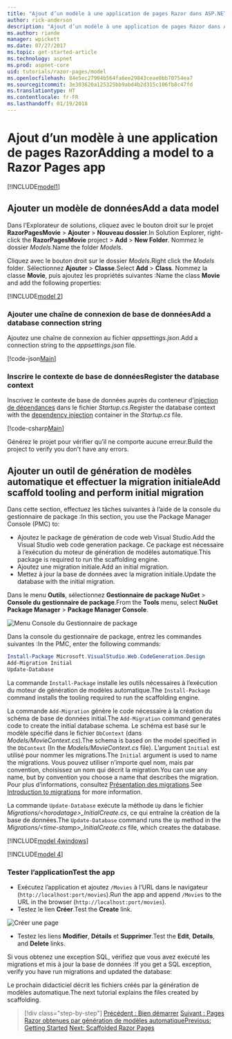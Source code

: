 ```yaml
---
title: "Ajout d’un modèle à une application de pages Razor dans ASP.NET Core"
author: rick-anderson
description: "Ajout d’un modèle à une application de pages Razor dans ASP.NET Core"
ms.author: riande
manager: wpickett
ms.date: 07/27/2017
ms.topic: get-started-article
ms.technology: aspnet
ms.prod: aspnet-core
uid: tutorials/razor-pages/model
ms.openlocfilehash: 84e5ec27904b564fa6ee29843ceae0bb70754ea7
ms.sourcegitcommit: 3e303620a125325bb9abd4b2d315c106fb8c47fd
ms.translationtype: HT
ms.contentlocale: fr-FR
ms.lasthandoff: 01/19/2018
---
```

# <a name="adding-a-model-to-a-razor-pages-app"></a><span data-ttu-id="4946d-103">Ajout d’un modèle à une application de pages Razor</span><span class="sxs-lookup"><span data-stu-id="4946d-103">Adding a model to a Razor Pages app</span></span>

[!INCLUDE[model1](../../includes/RP/model1.md)]

## <a name="add-a-data-model"></a><span data-ttu-id="4946d-104">Ajouter un modèle de données</span><span class="sxs-lookup"><span data-stu-id="4946d-104">Add a data model</span></span>

<span data-ttu-id="4946d-105">Dans l’Explorateur de solutions, cliquez avec le bouton droit sur le projet **RazorPagesMovie** > **Ajouter** > **Nouveau dossier**.</span><span class="sxs-lookup"><span data-stu-id="4946d-105">In Solution Explorer, right-click the **RazorPagesMovie** project > **Add** > **New Folder**.</span></span> <span data-ttu-id="4946d-106">Nommez le dossier *Models*.</span><span class="sxs-lookup"><span data-stu-id="4946d-106">Name the folder *Models*.</span></span>

<span data-ttu-id="4946d-107">Cliquez avec le bouton droit sur le dossier *Models*.</span><span class="sxs-lookup"><span data-stu-id="4946d-107">Right click the *Models* folder.</span></span> <span data-ttu-id="4946d-108">Sélectionnez **Ajouter** > **Classe**.</span><span class="sxs-lookup"><span data-stu-id="4946d-108">Select **Add** > **Class**.</span></span> <span data-ttu-id="4946d-109">Nommez la classe **Movie**, puis ajoutez les propriétés suivantes :</span><span class="sxs-lookup"><span data-stu-id="4946d-109">Name the class **Movie** and add the following properties:</span></span>

[!INCLUDE[model 2](../../includes/RP/model2.md)]

<a name="cs"></a>
### <a name="add-a-database-connection-string"></a><span data-ttu-id="4946d-110">Ajouter une chaîne de connexion de base de données</span><span class="sxs-lookup"><span data-stu-id="4946d-110">Add a database connection string</span></span>

<span data-ttu-id="4946d-111">Ajoutez une chaîne de connexion au fichier *appsettings.json*.</span><span class="sxs-lookup"><span data-stu-id="4946d-111">Add a connection string to the *appsettings.json* file.</span></span>

[!code-json[Main](../../tutorials/razor-pages/razor-pages-start/sample/RazorPagesMovie/appsettings.json?highlight=8-10)]

<a name="reg"></a>
###  <a name="register-the-database-context"></a><span data-ttu-id="4946d-112">Inscrire le contexte de base de données</span><span class="sxs-lookup"><span data-stu-id="4946d-112">Register the database context</span></span>

<span data-ttu-id="4946d-113">Inscrivez le contexte de base de données auprès du conteneur d’[injection de dépendances](xref:fundamentals/dependency-injection) dans le fichier *Startup.cs*.</span><span class="sxs-lookup"><span data-stu-id="4946d-113">Register the database context with the [dependency injection](xref:fundamentals/dependency-injection) container in the *Startup.cs* file.</span></span>

[!code-csharp[Main](../../tutorials/razor-pages/razor-pages-start/sample/RazorPagesMovie/Startup.cs?name=snippet_ConfigureServices&highlight=3-5,7-9)]

<span data-ttu-id="4946d-114">Générez le projet pour vérifier qu’il ne comporte aucune erreur.</span><span class="sxs-lookup"><span data-stu-id="4946d-114">Build the project to verify you don't have any errors.</span></span>

<a name="pmc"></a>
## <a name="add-scaffold-tooling-and-perform-initial-migration"></a><span data-ttu-id="4946d-115">Ajouter un outil de génération de modèles automatique et effectuer la migration initiale</span><span class="sxs-lookup"><span data-stu-id="4946d-115">Add scaffold tooling and perform initial migration</span></span>

<span data-ttu-id="4946d-116">Dans cette section, effectuez les tâches suivantes à l’aide de la console du gestionnaire de package :</span><span class="sxs-lookup"><span data-stu-id="4946d-116">In this section, you use the Package Manager Console (PMC) to:</span></span>

* <span data-ttu-id="4946d-117">Ajoutez le package de génération de code web Visual Studio.</span><span class="sxs-lookup"><span data-stu-id="4946d-117">Add the Visual Studio web code generation package.</span></span> <span data-ttu-id="4946d-118">Ce package est nécessaire à l’exécution du moteur de génération de modèles automatique.</span><span class="sxs-lookup"><span data-stu-id="4946d-118">This package is required to run the scaffolding engine.</span></span>
* <span data-ttu-id="4946d-119">Ajoutez une migration initiale.</span><span class="sxs-lookup"><span data-stu-id="4946d-119">Add an initial migration.</span></span>
* <span data-ttu-id="4946d-120">Mettez à jour la base de données avec la migration initiale.</span><span class="sxs-lookup"><span data-stu-id="4946d-120">Update the database with the initial migration.</span></span>

<span data-ttu-id="4946d-121">Dans le menu **Outils**, sélectionnez **Gestionnaire de package NuGet** > **Console du gestionnaire de package**.</span><span class="sxs-lookup"><span data-stu-id="4946d-121">From the **Tools** menu, select **NuGet Package Manager** > **Package Manager Console**.</span></span>

  ![Menu Console du Gestionnaire de package](../first-mvc-app/adding-model/_static/pmc.png)

<span data-ttu-id="4946d-123">Dans la console du gestionnaire de package, entrez les commandes suivantes :</span><span class="sxs-lookup"><span data-stu-id="4946d-123">In the PMC, enter the following commands:</span></span>

```powershell
Install-Package Microsoft.VisualStudio.Web.CodeGeneration.Design
Add-Migration Initial
Update-Database
```

<span data-ttu-id="4946d-124">La commande `Install-Package` installe les outils nécessaires à l’exécution du moteur de génération de modèles automatique.</span><span class="sxs-lookup"><span data-stu-id="4946d-124">The `Install-Package` command installs the tooling required to run the scaffolding engine.</span></span>

<span data-ttu-id="4946d-125">La commande `Add-Migration` génère le code nécessaire à la création du schéma de base de données initial.</span><span class="sxs-lookup"><span data-stu-id="4946d-125">The `Add-Migration` command generates code to create the initial database schema.</span></span> <span data-ttu-id="4946d-126">Le schéma est basé sur le modèle spécifié dans le fichier `DbContext` (dans *Models/MovieContext.cs*).</span><span class="sxs-lookup"><span data-stu-id="4946d-126">The schema is based on the model specified in the `DbContext` (In the *Models/MovieContext.cs* file).</span></span> <span data-ttu-id="4946d-127">L’argument `Initial` est utilisé pour nommer les migrations.</span><span class="sxs-lookup"><span data-stu-id="4946d-127">The `Initial` argument is used to name the migrations.</span></span> <span data-ttu-id="4946d-128">Vous pouvez utiliser n’importe quel nom, mais par convention, choisissez un nom qui décrit la migration.</span><span class="sxs-lookup"><span data-stu-id="4946d-128">You can use any name, but by convention you choose a name that describes the migration.</span></span> <span data-ttu-id="4946d-129">Pour plus d’informations, consultez [Présentation des migrations](xref:data/ef-mvc/migrations#introduction-to-migrations).</span><span class="sxs-lookup"><span data-stu-id="4946d-129">See [Introduction to migrations](xref:data/ef-mvc/migrations#introduction-to-migrations) for more information.</span></span>

<span data-ttu-id="4946d-130">La commande `Update-Database` exécute la méthode `Up` dans le fichier *Migrations/\<horodatage>_InitialCreate.cs*, ce qui entraîne la création de la base de données.</span><span class="sxs-lookup"><span data-stu-id="4946d-130">The `Update-Database` command runs the `Up` method in the *Migrations/\<time-stamp>_InitialCreate.cs* file, which creates the database.</span></span>

[!INCLUDE[model 4windows](../../includes/RP/model4Win.md)]

[!INCLUDE[model 4](../../includes/RP/model4tbl.md)]

<a name="test"></a>
### <a name="test-the-app"></a><span data-ttu-id="4946d-131">Tester l’application</span><span class="sxs-lookup"><span data-stu-id="4946d-131">Test the app</span></span>

* <span data-ttu-id="4946d-132">Exécutez l’application et ajoutez `/Movies` à l’URL dans le navigateur (`http://localhost:port/movies`).</span><span class="sxs-lookup"><span data-stu-id="4946d-132">Run the app and append `/Movies` to the URL in the browser (`http://localhost:port/movies`).</span></span>
* <span data-ttu-id="4946d-133">Testez le lien **Créer**.</span><span class="sxs-lookup"><span data-stu-id="4946d-133">Test the **Create** link.</span></span>

 ![Créer une page](../../tutorials/razor-pages/model/_static/conan.png)

<a name="scaffold"></a>

* <span data-ttu-id="4946d-135">Testez les liens **Modifier**, **Détails** et **Supprimer**.</span><span class="sxs-lookup"><span data-stu-id="4946d-135">Test the **Edit**, **Details**, and **Delete** links.</span></span>

<span data-ttu-id="4946d-136">Si vous obtenez une exception SQL, vérifiez que vous avez exécuté les migrations et mis à jour la base de données :</span><span class="sxs-lookup"><span data-stu-id="4946d-136">If you get a SQL exception, verify you have run migrations and updated the database:</span></span>

<span data-ttu-id="4946d-137">Le prochain didacticiel décrit les fichiers créés par la génération de modèles automatique.</span><span class="sxs-lookup"><span data-stu-id="4946d-137">The next tutorial explains the files created by scaffolding.</span></span>

>[!div class="step-by-step"]
<span data-ttu-id="4946d-138">[Précédent : Bien démarrer](xref:tutorials/razor-pages/razor-pages-start)
[Suivant : Pages Razor obtenues par génération de modèles automatique](xref:tutorials/razor-pages/page)</span><span class="sxs-lookup"><span data-stu-id="4946d-138">[Previous: Getting Started](xref:tutorials/razor-pages/razor-pages-start)
[Next: Scaffolded Razor Pages](xref:tutorials/razor-pages/page)</span></span>    
